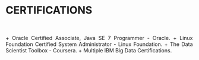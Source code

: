 # CERTIFICATIONS
<br>
<p align="justify">
+ Oracle Certified Associate, Java SE 7 Programmer - Oracle.  
+ Linux Foundation Certified System Administrator - Linux Foundation.  
+ The Data Scientist Toolbox - Coursera.  
+ Multiple IBM Big Data Certifications.  
</p>
